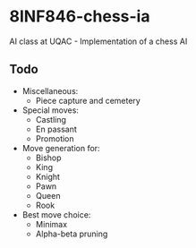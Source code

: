 # 8INF846-chess-ia
AI class at UQAC - Implementation of a chess AI

## Todo
* Miscellaneous:
  * Piece capture and cemetery
* Special moves:
  * Castling
  * En passant
  * Promotion
* Move generation for:
  * Bishop
  * King
  * Knight
  * Pawn
  * Queen
  * Rook
* Best move choice:
  * Minimax
  * Alpha-beta pruning